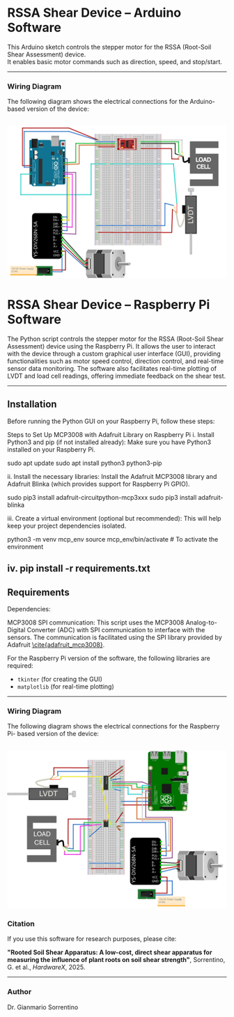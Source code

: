 # RSSA Shear Device – Arduino Software

This Arduino sketch controls the stepper motor for the RSSA (Root-Soil Shear Assessment) device.  
It enables basic motor commands such as direction, speed, and stop/start.

---
### Wiring Diagram

The following diagram shows the electrical connections for the Arduino-based version of the device:

![Wiring diagram for Arduino setup](wiring_diagram_Arduino.PNG)
---
# RSSA Shear Device – Raspberry Pi Software

The Python script controls the stepper motor for the RSSA (Root-Soil Shear Assessment) device using the Raspberry Pi.
It allows the user to interact with the device through a custom graphical user interface (GUI), providing functionalities such as motor speed control, direction control, and real-time sensor data monitoring. The software also facilitates real-time plotting of LVDT and load cell readings, offering immediate feedback on the shear test.

---
## Installation

Before running the Python GUI on your Raspberry Pi, follow these steps:

Steps to Set Up MCP3008 with Adafruit Library on Raspberry Pi
i. Install Python3 and pip (if not installed already): Make sure you have Python3 installed on your Raspberry Pi.

sudo apt update
sudo apt install python3 python3-pip

ii. Install the necessary libraries: Install the Adafruit MCP3008 library and Adafruit Blinka (which provides support for Raspberry Pi GPIO).

sudo pip3 install adafruit-circuitpython-mcp3xxx
sudo pip3 install adafruit-blinka

iii. Create a virtual environment (optional but recommended): This will help keep your project dependencies isolated.

python3 -m venv mcp_env
source mcp_env/bin/activate  # To activate the environment

iv. pip install -r requirements.txt
---
## Requirements
Dependencies:

MCP3008 SPI communication: This script uses the MCP3008 Analog-to-Digital Converter (ADC) with SPI communication to interface with the sensors. The communication is facilitated using the SPI library provided by Adafruit [\cite{adafruit_mcp3008}](https://github.com/adafruit/Adafruit_CircuitPython_MCP3xxx).

For the Raspberry Pi version of the software, the following libraries are required:

- `tkinter` (for creating the GUI)
- `matplotlib` (for real-time plotting)

---
### Wiring Diagram

The following diagram shows the electrical connections for the Raspberry Pi- based version of the device:

![Wiring diagram for RaspberryPi setup](wiring_diagram_RaspberryPi.PNG)
---
### Citation
If you use this software for research purposes, please cite:

**"Rooted Soil Shear Apparatus: A low-cost, direct shear apparatus for measuring the influence of plant roots on soil shear strength"**, Sorrentino, G. et al., *HardwareX*, 2025.

---

### Author
Dr. Gianmario Sorrentino
